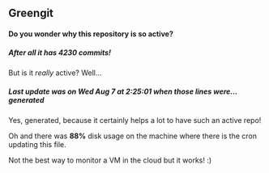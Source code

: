 ## Greengit

#### Do you wonder why this repository is so active?

##### After all it has 4230 commits!

But is it *really* active? Well...

##### Last update was on Wed Aug 7 at 2:25:01 when those lines were... generated

Yes, generated, because it certainly helps a lot to have such an active repo!

Oh and there was **88%** disk usage on the machine
where there is the cron updating this file.

Not the best way to monitor a VM in the cloud but it works! :)
